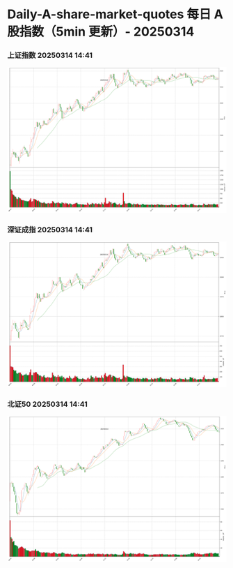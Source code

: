 
# Daily-A-share-market-quotes 每日 A 股指数（5min 更新）- 20250314

### 上证指数 20250314 14:41
![](./fig/2025/3/20250314-sh000001.png)

### 深证成指 20250314 14:41
![](./fig/2025/3/20250314-sz399001.png)

### 北证50 20250314 14:41
![](./fig/2025/3/20250314-bj899050.png)
